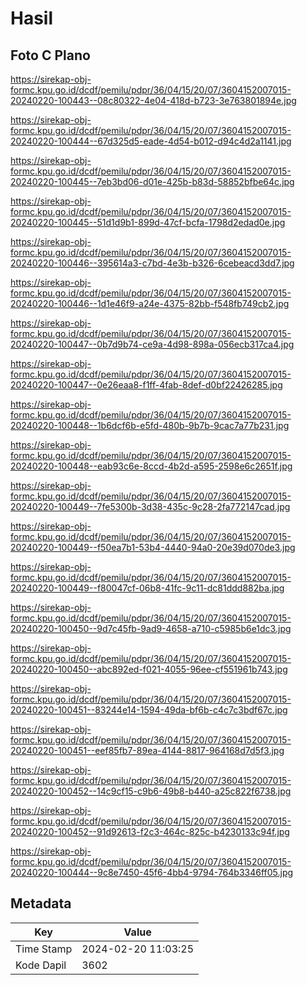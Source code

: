 # Hasil

## Foto C Plano

https://sirekap-obj-formc.kpu.go.id/dcdf/pemilu/pdpr/36/04/15/20/07/3604152007015-20240220-100443--08c80322-4e04-418d-b723-3e763801894e.jpg

https://sirekap-obj-formc.kpu.go.id/dcdf/pemilu/pdpr/36/04/15/20/07/3604152007015-20240220-100444--67d325d5-eade-4d54-b012-d94c4d2a1141.jpg

https://sirekap-obj-formc.kpu.go.id/dcdf/pemilu/pdpr/36/04/15/20/07/3604152007015-20240220-100445--7eb3bd06-d01e-425b-b83d-58852bfbe64c.jpg

https://sirekap-obj-formc.kpu.go.id/dcdf/pemilu/pdpr/36/04/15/20/07/3604152007015-20240220-100445--51d1d9b1-899d-47cf-bcfa-1798d2edad0e.jpg

https://sirekap-obj-formc.kpu.go.id/dcdf/pemilu/pdpr/36/04/15/20/07/3604152007015-20240220-100446--395614a3-c7bd-4e3b-b326-6cebeacd3dd7.jpg

https://sirekap-obj-formc.kpu.go.id/dcdf/pemilu/pdpr/36/04/15/20/07/3604152007015-20240220-100446--1d1e46f9-a24e-4375-82bb-f548fb749cb2.jpg

https://sirekap-obj-formc.kpu.go.id/dcdf/pemilu/pdpr/36/04/15/20/07/3604152007015-20240220-100447--0b7d9b74-ce9a-4d98-898a-056ecb317ca4.jpg

https://sirekap-obj-formc.kpu.go.id/dcdf/pemilu/pdpr/36/04/15/20/07/3604152007015-20240220-100447--0e26eaa8-f1ff-4fab-8def-d0bf22426285.jpg

https://sirekap-obj-formc.kpu.go.id/dcdf/pemilu/pdpr/36/04/15/20/07/3604152007015-20240220-100448--1b6dcf6b-e5fd-480b-9b7b-9cac7a77b231.jpg

https://sirekap-obj-formc.kpu.go.id/dcdf/pemilu/pdpr/36/04/15/20/07/3604152007015-20240220-100448--eab93c6e-8ccd-4b2d-a595-2598e6c2651f.jpg

https://sirekap-obj-formc.kpu.go.id/dcdf/pemilu/pdpr/36/04/15/20/07/3604152007015-20240220-100449--7fe5300b-3d38-435c-9c28-2fa772147cad.jpg

https://sirekap-obj-formc.kpu.go.id/dcdf/pemilu/pdpr/36/04/15/20/07/3604152007015-20240220-100449--f50ea7b1-53b4-4440-94a0-20e39d070de3.jpg

https://sirekap-obj-formc.kpu.go.id/dcdf/pemilu/pdpr/36/04/15/20/07/3604152007015-20240220-100449--f80047cf-06b8-41fc-9c11-dc81ddd882ba.jpg

https://sirekap-obj-formc.kpu.go.id/dcdf/pemilu/pdpr/36/04/15/20/07/3604152007015-20240220-100450--9d7c45fb-9ad9-4658-a710-c5985b6e1dc3.jpg

https://sirekap-obj-formc.kpu.go.id/dcdf/pemilu/pdpr/36/04/15/20/07/3604152007015-20240220-100450--abc892ed-f021-4055-96ee-cf551961b743.jpg

https://sirekap-obj-formc.kpu.go.id/dcdf/pemilu/pdpr/36/04/15/20/07/3604152007015-20240220-100451--83244e14-1594-49da-bf6b-c4c7c3bdf67c.jpg

https://sirekap-obj-formc.kpu.go.id/dcdf/pemilu/pdpr/36/04/15/20/07/3604152007015-20240220-100451--eef85fb7-89ea-4144-8817-964168d7d5f3.jpg

https://sirekap-obj-formc.kpu.go.id/dcdf/pemilu/pdpr/36/04/15/20/07/3604152007015-20240220-100452--14c9cf15-c9b6-49b8-b440-a25c822f6738.jpg

https://sirekap-obj-formc.kpu.go.id/dcdf/pemilu/pdpr/36/04/15/20/07/3604152007015-20240220-100452--91d92613-f2c3-464c-825c-b4230133c94f.jpg

https://sirekap-obj-formc.kpu.go.id/dcdf/pemilu/pdpr/36/04/15/20/07/3604152007015-20240220-100444--9c8e7450-45f6-4bb4-9794-764b3346ff05.jpg


## Metadata

| Key        | Value               |
| ---------- | ------------------- |
| Time Stamp | 2024-02-20 11:03:25 |
| Kode Dapil | 3602                |



